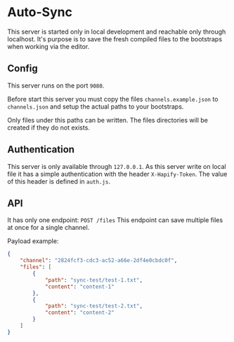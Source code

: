 # Auto-Sync

This server is started only in local development and reachable only through localhost.
It's purpose is to save the fresh compiled files to the bootstraps when working via the editor.

## Config

This server runs on the port `9080`.

Before start this server you must copy the files `channels.example.json` to `channels.json`
and setup the actual paths to your bootstraps.

Only files under this paths can be written.
The files directories will be created if they do not exists.

## Authentication

This server is only available through `127.0.0.1`.
As this server write on local file it has a simple authentication with the header `X-Hapify-Token`.
The value of this header is defined in `auth.js`.

## API

It has only one endpoint: `POST /files`
This endpoint can save multiple files at once for a single channel.

Payload example:
```json
{
	"channel": "2824fcf3-cdc3-ac52-a66e-2df4e0cbdc0f",
	"files": [
		{
			"path": "sync-test/test-1.txt",
			"content": "content-1"
		},
		{
			"path": "sync-test/test-2.txt",
			"content": "content-2"
		}
	]
}
```
